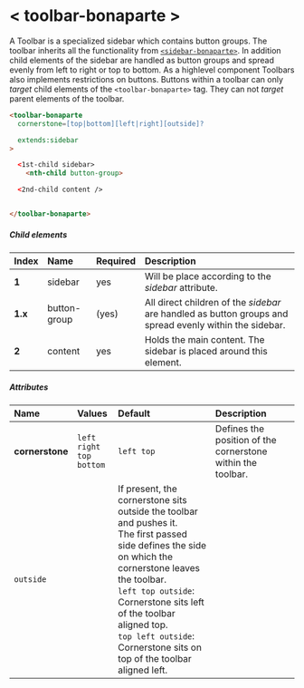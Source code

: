 # < toolbar-bonaparte >
A Toolbar is a specialized sidebar which contains button groups. The toolbar inherits all the functionality from [`<sidebar-bonaparte>`](#-sidebar-bonaparte-). In addition child elements of the sidebar are handled as button groups and spread evenly from left to right or top to bottom.
As a highlevel component Toolbars also implements restrictions on buttons. Buttons within a toolbar can only _target_ child elements of the `<toolbar-bonaparte>` tag. They can not _target_ parent elements of the toolbar.

```html
<toolbar-bonaparte
  cornerstone=[top|bottom][left|right][outside]?

  extends:sidebar
>

  <1st-child sidebar>
    <nth-child button-group>

  <2nd-child content /> 


</toolbar-bonaparte>
```

##### Child elements
Index | Name |  Required | Description 
:--------- | :--- | :------ | :-----
__1__ | sidebar | yes | Will be place according to the _sidebar_ attribute.
__1.x__ | button-group | (yes) | All direct children of the _sidebar_ are handled as button groups and spread evenly within the sidebar.
__2__ | content | yes | Holds the main content. The sidebar is placed around this element.


##### Attributes
Name | Values | Default | Description 
:--------- | :--- | :------ | :----------
__cornerstone__ | `left` `right`<br>`top` `bottom` | `left top` | Defines the position of the cornerstone within the toolbar.
 | `outside` | | If present, the cornerstone sits outside the toolbar and pushes it.<br>The first passed side defines the side on which the cornerstone leaves the toolbar. <br>`left top outside`: Cornerstone sits left of the toolbar aligned top.<br>`top left outside`: Cornerstone sits on top of the toolbar aligned left.
